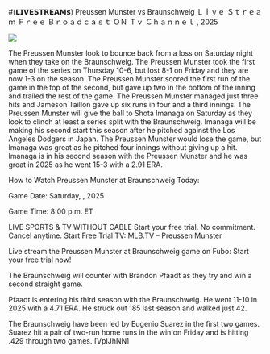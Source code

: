 #(𝗟𝗜𝗩𝗘𝗦𝗧𝗥𝗘𝗔𝗠𝘀) Preussen Munster vs Braunschweig Ｌｉｖｅ Ｓｔｒｅａｍ Ｆｒｅｅ Ｂｒｏａｄｃａｓｔ ＯＮ Ｔｖ Ｃｈａｎｎｅｌ , 2025  
  
  
[![](https://i.imgur.com/qSNzIqt.png)](https://movie.rssnews.media/hOqZfApRZ.php)  
  
The Preussen Munster look to bounce back from a loss on Saturday night when they take on the Braunschweig. The Preussen Munster took the first game of the series on Thursday 10-6, but lost 8-1 on Friday and they are now 1-3 on the season. The Preussen Munster scored the first run of the game in the top of the second, but gave up two in the bottom of the inning and trailed the rest of the game. The Preussen Munster managed just three hits and Jameson Taillon gave up six runs in four and a third innings. The Preussen Munster will give the ball to Shota Imanaga on Saturday as they look to clinch at least a series split with the Braunschweig. Imanaga will be making his second start this season after he pitched against the Los Angeles Dodgers in Japan. The Preussen Munster would lose the game, but Imanaga was great as he pitched four innings without giving up a hit. Imanaga is in his second season with the Preussen Munster and he was great in 2025 as he went 15-3 with a 2.91 ERA.

How to Watch Preussen Munster at Braunschweig Today:

Game Date: Saturday, , 2025

Game Time: 8:00 p.m. ET

LIVE SPORTS & TV WITHOUT CABLE
Start your free trial. No commitment. Cancel anytime.
Start Free Trial
TV: MLB.TV – Preussen Munster

Live stream the Preussen Munster at Braunschweig game on Fubo: Start your free trial now!

The Braunschweig will counter with Brandon Pfaadt as they try and win a second straight game.

Pfaadt is entering his third season with the Braunschweig. He went 11-10 in 2025 with a 4.71 ERA. He struck out 185 last season and walked just 42.

The Braunschweig have been led by Eugenio Suarez in the first two games. Suarez hit a pair of two-run home runs in the win on Friday and is hitting .429 through two games. [VpIJhNN]